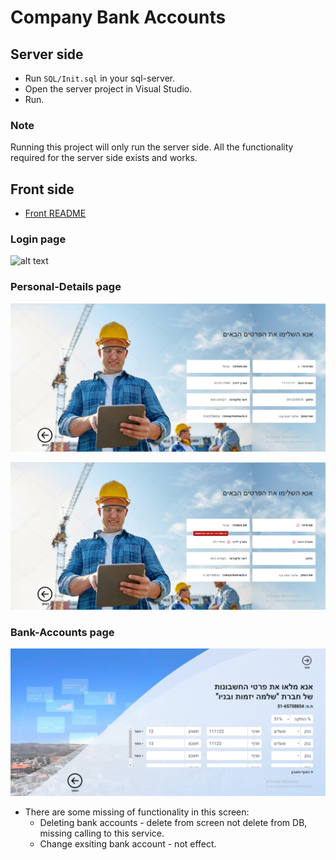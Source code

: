 # Company Bank Accounts

## Server side
- Run ```SQL/Init.sql``` in your sql-server.
- Open the server project in Visual Studio.
- Run.

### Note

Running this project will only run the server side. All the functionality required for the server side exists and works.

## Front side

- [Front README](https://github.com/netanel208/Company-Bank-Accounts/blob/master/images/login1.PNG)

### Login page
![alt text](https://github.com/netanel208/Company-Bank-Accounts-App/blob/master/images/1.PNG)

### Personal-Details page
![alt text](https://github.com/netanel208/Company-Bank-Accounts/blob/master/images/personal-details1.PNG)

![alt text](https://github.com/netanel208/Company-Bank-Accounts/blob/master/images/personal-details2.PNG)


### Bank-Accounts page
![alt text](https://github.com/netanel208/Company-Bank-Accounts/blob/master/images/bank-accounts1.PNG)
- There are some missing of functionality in this screen:
  - Deleting bank accounts - delete from screen not delete from DB, missing calling to this service.
  - Change exsiting bank account - not effect.
